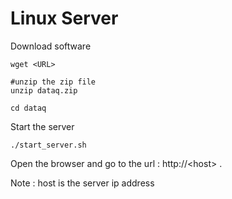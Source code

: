 # Linux Server

Download software

```text
wget <URL>
```

```text
#unzip the zip file
unzip dataq.zip

```

```text
cd dataq
```

​Start the server

```text
./start_server.sh
```

Open the browser and go to the url : http://&lt;host&gt; .  

Note : host is the server ip address

